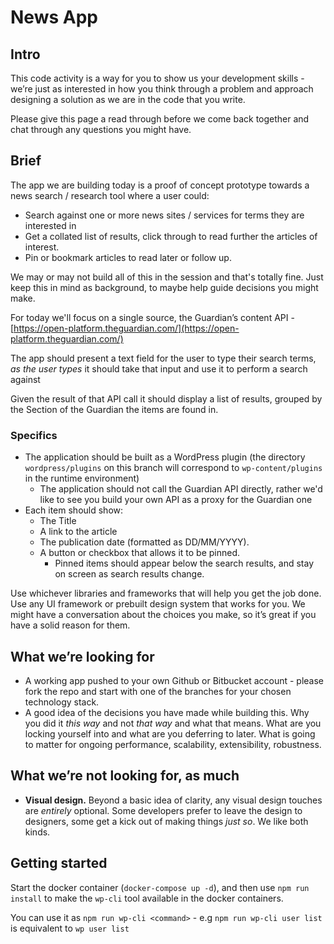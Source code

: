 # News App

## Intro

This code activity is a way for you to show us your development skills -
we’re just as interested in how you think through a problem and approach
designing a solution as we are in the code that you write.

Please give this page a read through before we come back together and
chat through any questions you might have.

## Brief

The app we are building today is a proof of concept prototype towards a
news search / research tool where a user could:

- Search against one or more news sites / services for terms they are
  interested in
- Get a collated list of results, click through to read further the
  articles of interest.
- Pin or bookmark articles to read later or follow up.

We may or may not build all of this in the session and that's totally
fine. Just keep this in mind as background, to maybe help guide
decisions you might make.

For today we'll focus on a single source, the Guardian’s content API -
[https://open-platform.theguardian.com/](https://open-platform.theguardian.com/)

The app should present a text field for the user to type their search
terms, _as the user types_ it should take that input and use it to
perform a search against

Given the result of that API call it should display a list of results,
grouped by the Section of the Guardian the items are found in.

### Specifics

- The application should be built as a WordPress plugin (the directory `wordpress/plugins` on this branch will correspond to `wp-content/plugins` in the runtime environment)
  - The application should not call the Guardian API directly, rather
    we'd like to see you build your own API as a proxy for the
    Guardian one
- Each item should show:
  - The Title
  - A link to the article
  - The publication date (formatted as DD/MM/YYYY).
  - A button or checkbox that allows it to be pinned.
    - Pinned items should appear below the search results, and stay
      on screen as search results change.

Use whichever libraries and frameworks that will help you get the job
done. Use any UI framework or prebuilt design system that works for you.
We might have a conversation about the choices you make, so it’s great
if you have a solid reason for them.

## What we’re looking for

- A working app pushed to your own Github or Bitbucket account - please fork the repo
  and start with one of the branches for your chosen technology stack.
- A good idea of the decisions you have made while building this. Why
  you did it _this way_ and not _that way_ and what that means. What are
  you locking yourself into and what are you deferring to later. What is
  going to matter for ongoing performance, scalability, extensibility,
  robustness.

## **What we’re not looking for, as much**

- **Visual design.** Beyond a basic idea of clarity, any visual design
  touches are _entirely_ optional. Some developers prefer to leave the
  design to designers, some get a kick out of making things _just so_.
  We like both kinds.

## Getting started

Start the docker container (`docker-compose up -d`), and then use `npm run install` to make the `wp-cli` tool available in the docker containers.

You can use it as `npm run wp-cli <command>` - e.g `npm run wp-cli user list` is equivalent to `wp user list`

